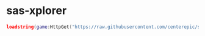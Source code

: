 # sas-xplorer

```lua
loadstring(game:HttpGet("https://raw.githubusercontent.com/centerepic/sas-xplorer/main/loader.lua"))()
```
